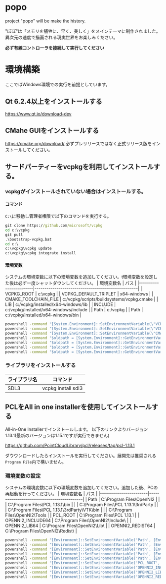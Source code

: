# popo
project "popo" will be make the history.

"ぽぽ"は「メモリを犠牲に、早く、美しく」をメインテーマに制作されました。
異次元の速度で描画される現実世界をお楽しみください。

<strong>必ず有線コントローラを接続して実行してください</strong>
# 環境構築
ここではWindows環境での実行を前提としています。
## Qt 6.2.4以上をインストールする
https://www.qt.io/download-dev
## CMahe GUIをインストールする
https://cmake.org/download/
必ずプレリリースではなく正式リリース版をインストールしてください。
##  サードパーティーをvcpkgを利用してインストールする。
### vcpkgがインストールされていない場合はインストールする。
#### コマンド
``C:\``に移動し管理者権限で以下のコマンドを実行する。
```.bat
git clone https://github.com/microsoft/vcpkg
cd c:\vcpkg
git pull
.\bootstrap-vcpkg.bat
cd c:\
c:\vcpkg\vcpkg update
c:\vcpkg\vcpkg integrate install 
```
#### 環境変数
システムの環境変数に以下の環境変数を追加してください。t環境変数を設定した後は必ず一度シャットダウンしてください。
| 環境変数名             | パス                                                |
|------------------------|----------------------------------------------------|
| VCPKG_ROOT             | c:\vcpkg                                           |
| VCPKG_DEFAULT_TRIPLET  | x64-windows                                        |
| CMAKE_TOOLCHAIN_FILE   | c:/vcpkg/scripts/buildsystems/vcpkg.cmake          |
| LIB                    | c:/vcpkg/installed/x64-windows/lib                 |
| INCLUDE                | c:/vcpkg/installed/x64-windows/include             |
| Path                   | c:/vcpkg                                           |
| Path                   | c:/vcpkg/installed/x64-windows/bin                 |

```.bat
powershell -command "[System.Environment]::SetEnvironmentVariable(\"VCPKG_ROOT\", \"c:\vcpkg\", \"Machine\")"
powershell -command "[System.Environment]::SetEnvironmentVariable(\"VCPKG_DEFAULT_TRIPLET\", \"x64-windows\", \"Machine\")"
powershell -command "[System.Environment]::SetEnvironmentVariable(\"CMAKE_TOOLCHAIN_FILE\", \"c:/vcpkg/scripts/buildsystems/vcpkg.cmake\", \"Machine\")"
powershell -command "$oldpath = [System.Environment]::GetEnvironmentVariable(\"LIB\", \"Machine\"); $oldpath += \";c:\vcpkg\installed\x64-windows\lib\"; [System.Environment]::SetEnvironmentVariable(\"LIB\", $oldpath, \"Machine\")"
powershell -command "$oldpath = [System.Environment]::GetEnvironmentVariable(\"INCLUDE\", \"Machine\"); $oldpath += \";c:\vcpkg\installed\x64-windows\include\"; [System.Environment]::SetEnvironmentVariable(\"INCLUDE\", $oldpath, \"Machine\")"
powershell -command "$oldpath = [System.Environment]::GetEnvironmentVariable(\"Path\", \"Machine\"); $oldpath += \";c:\vcpkg\"; [System.Environment]::SetEnvironmentVariable(\"Path\", $oldpath, \"Machine\")"
powershell -command "$oldpath = [System.Environment]::GetEnvironmentVariable(\"Path\", \"Machine\"); $oldpath += \";c:\vcpkg\installed\x64-windows\bin\"; [System.Environment]::SetEnvironmentVariable(\"Path\", $oldpath, \"Machine\")"
```

### ライブラリをインストールする
| ライブラリ名            | コマンド                                   |
|------------------------|-------------------------------------------|
| SDL3                   | vcpkg install sdl3                        |

## PCLをAll in one installerを使用してインストールする
All-in-One Installerでインストールします。
以下のリンクよりバージョン1.13.1(最新のバージョンは1.15.1ですが実行できません)

https://github.com/PointCloudLibrary/pcl/releases/tag/pcl-1.13.1

ダウウンロードしたらインストールを実行してください。展開先は推奨される``Program File``内で構いません。
### 環境変数の設定
システムの環境変数に以下の環境変数を追加してください。追加した後、PCの再起動を行ってください。
| 環境変数名              | パス                                      |
|------------------------|--------------------------------------------|
| Path                   | C:\Program Files\OpenNI2                  |
|                        | C:\Program Files\PCL 1.13.1\bin           |
|                        | C:\Program Files\PCL 1.13.1\3rdParty      |
|                        | C:\Program Files\PCL 1.13.1\3rdParty\VTK\bin |
|                        | C:\Program Files\OpenNI2\Tools            |
| PCL_ROOT               | C:\Program Files\PCL 1.13.1               |
| OPENNI2_INCLUDE64      | C:\Program Files\OpenNI2\Include\         |
| OPENNI2_LIB64          | C:\Program Files\OpenNI2\Lib\             |
| OPENNI2_REDIST64       | C:\Program Files\OpenNI2\Redist\          |

```.bat
powershell -command "[Environment]::SetEnvironmentVariable('Path', [Environment]::GetEnvironmentVariable('Path', 'Machine') + ';C:\Program Files\OpenNI2', 'Machine')"
powershell -command "[Environment]::SetEnvironmentVariable('Path', [Environment]::GetEnvironmentVariable('Path', 'Machine') + ';C:\Program Files\PCL 1.13.1\bin', 'Machine')"
powershell -command "[Environment]::SetEnvironmentVariable('Path', [Environment]::GetEnvironmentVariable('Path', 'Machine') + ';C:\Program Files\PCL 1.13.1\3rdParty', 'Machine')"
powershell -command "[Environment]::SetEnvironmentVariable('Path', [Environment]::GetEnvironmentVariable('Path', 'Machine') + ';C:\Program Files\PCL 1.13.1\3rdParty\VTK\bin', 'Machine')"
powershell -command "[Environment]::SetEnvironmentVariable('Path', [Environment]::GetEnvironmentVariable('Path', 'Machine') + ';C:\Program Files\OpenNI2\Tools', 'Machine')"
powershell -command "[Environment]::SetEnvironmentVariable('PCL_ROOT', 'C:\Program Files\PCL 1.13.1', 'Machine')"
powershell -command "[Environment]::SetEnvironmentVariable('OPENNI2_INCLUDE64', 'C:\Program Files\OpenNI2\Include\', 'Machine')"
powershell -command "[Environment]::SetEnvironmentVariable('OPENNI2_LIB64', 'C:\Program Files\OpenNI2\Lib\', 'Machine')"
powershell -command "[Environment]::SetEnvironmentVariable('OPENNI2_REDIST64', 'C:\Program Files\OpenNI2\Redist\', 'Machine')"
```
